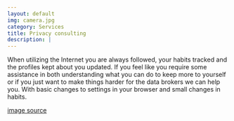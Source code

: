 ```yaml
---
layout: default
img: camera.jpg
category: Services
title: Privacy consulting
description: |
---
```

  When utilizing the Internet you are always followed, your habits tracked and the profiles kept about you updated. If you feel like you require some assistance in both understanding what you can do to keep more to yourself or if you just want to make things harder for the data brokers we can help you. With basic changes to settings in your browser and small changes in habits.
  
  [image source](https://search.creativecommons.org/photos/6bde444c-8903-43dc-ae1e-fc7bb3e9756d)
  
  
  
